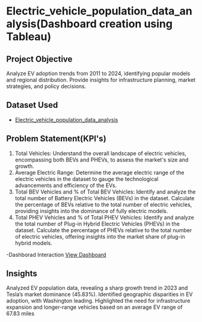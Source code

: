 # Electric_vehicle_population_data_analysis(Dashboard creation using Tableau)
## Project Objective
Analyze EV adoption trends from 2011 to 2024, identifying popular models and regional distribution. Provide insights for infrastructure planning, market strategies, and policy decisions.

## Dataset Used

- <a href="https://github.com/Ranjithdbs/Electric_vehicle_population_data_analysis/blob/main/Electric_Vehicle_Population_Data.csv">Electric_vehicle_population_data_analysis</a>

## Problem Statement(KPI's)

1. Total Vehicles:
	 Understand the overall landscape of electric vehicles, encompassing both BEVs and PHEVs, to assess the market's size and growth.
2. Average Electric Range:
   Determine the average electric range of the electric vehicles in the dataset to gauge the technological advancements and efficiency of the EVs.
3. Total BEV Vehicles and % of Total BEV Vehicles:
   Identify and analyze the total number of Battery Electric Vehicles (BEVs) in the dataset.
   Calculate the percentage of BEVs relative to the total number of electric vehicles, providing insights into the dominance of fully electric models.
4. Total PHEV Vehicles and % of Total PHEV Vehicles:
   Identify and analyze the total number of Plug-in Hybrid Electric Vehicles (PHEVs) in the dataset.
   Calculate the percentage of PHEVs relative to the total number of electric vehicles, offering insights into the market share of plug-in hybrid models.

-Dashborad Interaction <a href="https://github.com/Ranjithdbs/Electric_vehicle_population_data_analysis/blob/main/Electric%20Vehicle%20Data%20Analysis.png">View Dashboard</a>

## Insights
  Analyzed EV population data, revealing a sharp growth trend in 2023 and Tesla’s market dominance (45.83%). Identified geographic disparities in EV adoption, with 
  Washington leading. Highlighted the need for infrastructure expansion and longer-range vehicles based on an average EV range of 67.83 miles
